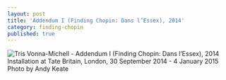 ```yaml
---
layout: post
title: 'Addendum I (Finding Chopin: Dans l’Essex), 2014'
category: finding-chopin
published: true
---
```


![Tris Vonna-Michell - Addendum I (Finding Chopin: Dans l’Essex), 2014]({{site.baseurl}}/assets/img/0405-addendum-I-finding-chopin-dans-lessex-2014.jpg)
Installation at Tate Britain, London, 30 September 2014 - 4 January 2015
Photo by Andy Keate
